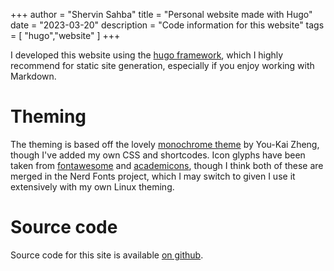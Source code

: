 +++
author = "Shervin Sahba"
title = "Personal website made with Hugo"
date = "2023-03-20"
description = "Code information for this website"
tags = [
    "hugo","website"
]
+++


I developed this website using the [hugo framework](https://gohugo.io/), which I highly recommend for static site generation, especially if you enjoy working with Markdown. 

# Theming

The theming is based off the lovely [monochrome theme](go.io/themes/hugo-theme-monochrome/) by You-Kai Zheng, though I've added my own CSS and shortcodes. Icon glyphs have been taken from [fontawesome](https://fontawesome.com/) and [academicons](https://github.com/jpswalsh/academicons), though I think both of these are merged in the Nerd Fonts project, which I may switch to given I use it extensively with my own Linux theming.

# Source code

Source code for this site is available [on github](https://github.com/shervinsahba/hugo-sherv).